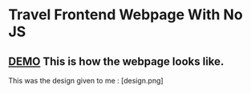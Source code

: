 # Travel Frontend Webpage With No JS
## [DEMO] This is how the webpage looks like.

This was the design given to me :
[design.png]

[DEMO]:https://wandererabir.github.io/Travel-Frontend-Webpage-With-No-JS/
